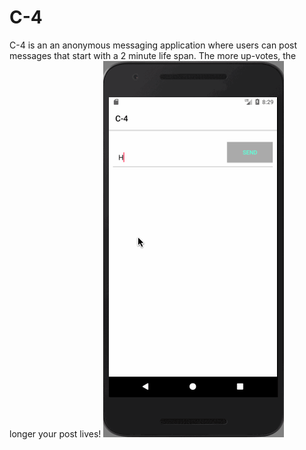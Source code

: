 # C-4
C-4 is an an anonymous messaging application where users can post messages that start with a 2 minute life span. The more up-votes, the longer your post lives! 
![](https://github.com/jredblue/C-4/blob/master/C-4Demo.gif)

